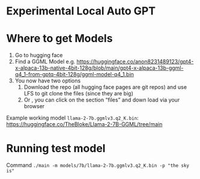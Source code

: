# Experimental Local Auto GPT

# Where to get Models
1. Go to hugging face
2. Find a GGML Model e.g. https://huggingface.co/anon8231489123/gpt4-x-alpaca-13b-native-4bit-128g/blob/main/gpt4-x-alpaca-13b-ggml-q4_1-from-gptq-4bit-128g/ggml-model-q4_1.bin
3. You now have two options
    1. Download the repo (all hugging face pages are git repos) and use LFS to git clone the files (since they are big)
    2. Or , you can click on the section “files” and down load via your browser

Example working model `llama-2-7b.ggmlv3.q2_K.bin`: https://huggingface.co/TheBloke/Llama-2-7B-GGML/tree/main

# Running test model

Command `./main -m models/7b/llama-2-7b.ggmlv3.q2_K.bin -p "the sky is"`